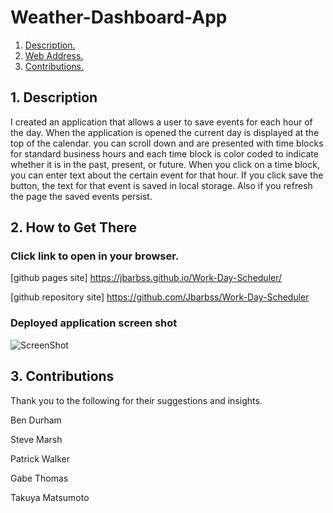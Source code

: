 # Weather-Dashboard-App

1. [ Description. ](#desc)
2. [ Web Address. ](#web-address)
3. [ Contributions. ](#contributions)




<a name="desc"></a>
## 1. Description

I created an application that allows a user to save events for each hour of the day. 
When the application is opened the current day is displayed at the top of the calendar.
you can scroll down and are presented with time blocks for standard business hours and each time
block is color coded to indicate whether it is in the past, present, or future.
When you click on a time block, you can enter text about the certain event for that hour.
If you click save the button, the text for that event is saved in local storage.
Also if you refresh the page the saved events persist.



<a name="web-address"></a>
## 2. How to Get There

### Click link to open in your browser.


[github pages site] https://jbarbss.github.io/Work-Day-Scheduler/

[github repository site] https://github.com/Jbarbss/Work-Day-Scheduler

### Deployed application screen shot

![ScreenShot](images/Work-Day-Scheduler.jpg "Desktop")




<a name="contributions"></a>
## 3. Contributions
Thank you to the following for their suggestions and insights.

Ben Durham

Steve Marsh

Patrick Walker

Gabe Thomas

Takuya Matsumoto
